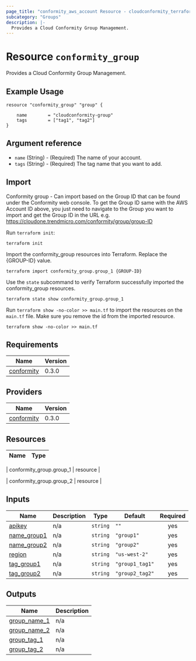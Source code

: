 ```yaml
---
page_title: "conformity_aws_account Resource - cloudconformity_terraform"
subcategory: "Groups"
description: |-
  Provides a Cloud Conformity Group Management.
---
```


# Resource `conformity_group`
Provides a Cloud Conformity Group Management.

## Example Usage
```hcl
resource "conformity_group" "group" {

    name        = "cloudconformity-group"
    tags        = ["tag1", "tag2"]
}
```

## Argument reference
 - `name` (String) - (Required) The name of your account.
 - `tags` (String) - (Required) The tag name that you want to add.

## Import
Conformity group - Can import based on the Group ID that can be found under the Conformity web console.
To get the Group ID same with the AWS Account ID above, you just need to navigate to the Group you want to import and get the
Group ID in the URL e.g. https://cloudone.trendmicro.com/conformity/group/group-ID

Run `terraform init`:
```hcl
terraform init
```

Import the conformity_group resources into Terraform. Replace the {GROUP-ID} value.
```hcl
terraform import conformity_group.group_1 {GROUP-ID}
```

Use the `state` subcommand to verify Terraform successfully imported the conformity_group resources.
```hcl
terraform state show conformity_group.group_1
```

Run `terraform show -no-color >> main.tf` to import the resources on the `main.tf` file. Make sure you remove the id from the imported resource.
```hcl
terraform show -no-color >> main.tf
```

## Requirements

| Name | Version |
|------|---------|
| <a name="requirement_conformity"></a> [conformity](#requirement\_conformity) | 0.3.0 |

## Providers

| Name | Version |
|------|---------|
| <a name="provider_conformity"></a> [conformity](#provider\_conformity) | 0.3.0 |

## Resources

| Name | Type |
|------|------|

| conformity_group.group_1 | resource |

| conformity_group.group_2 | resource |

## Inputs

| Name | Description | Type | Default | Required |
|------|-------------|------|---------|:--------:|
| <a name="input_apikey"></a> [apikey](#input\_apikey) | n/a | `string` | `""` | yes |
| <a name="input_name_group1"></a> [name\_group1](#input\_name\_group1) | n/a | `string` | `"group1"` | yes |
| <a name="input_name_group2"></a> [name\_group2](#input\_name\_group2) | n/a | `string` | `"group2"` | yes |
| <a name="input_region"></a> [region](#input\_region) | n/a | `string` | `"us-west-2"` | yes |
| <a name="input_tag_group1"></a> [tag\_group1](#input\_tag\_group1) | n/a | `string` | `"group1_tag1"` | yes |
| <a name="input_tag_group2"></a> [tag\_group2](#input\_tag\_group2) | n/a | `string` | `"group2_tag2"` | yes |

## Outputs

| Name | Description |
|------|-------------|
| <a name="output_group_name_1"></a> [group\_name\_1](#output\_group\_name\_1) | n/a |
| <a name="output_group_name_2"></a> [group\_name\_2](#output\_group\_name\_2) | n/a |
| <a name="output_group_tag_1"></a> [group\_tag\_1](#output\_group\_tag\_1) | n/a |
| <a name="output_group_tag_2"></a> [group\_tag\_2](#output\_group\_tag\_2) | n/a |